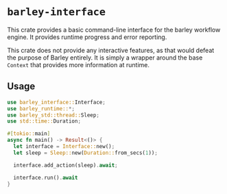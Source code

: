 # `barley-interface`

This crate provides a basic command-line interface for the barley workflow engine. It provides runtime progress and error reporting.

This crate does not provide any interactive features, as that would defeat the purpose of Barley entirely. It is simply a wrapper around the base `Context` that provides more information at runtime.

## Usage

```rust
use barley_interface::Interface;
use barley_runtime::*;
use barley_std::thread::Sleep;
use std::time::Duration;

#[tokio::main]
async fn main() -> Result<()> {
  let interface = Interface::new();
  let sleep = Sleep::new(Duration::from_secs(1));

  interface.add_action(sleep).await;

  interface.run().await
}